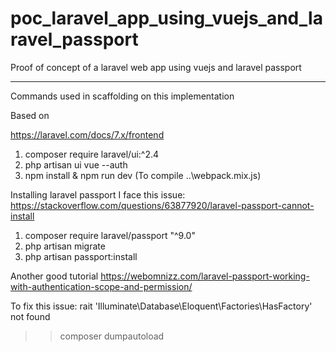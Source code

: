 # poc_laravel_app_using_vuejs_and_laravel_passport
Proof of concept of a laravel web app using vuejs and laravel passport

----------- 
Commands used in scaffolding  on this implementation

Based on 

https://laravel.com/docs/7.x/frontend

1. composer require laravel/ui:^2.4
2. php artisan ui vue --auth
3. npm install & npm run dev  (To compile ..\webpack.mix.js)

Installing laravel passport I face this issue:
https://stackoverflow.com/questions/63877920/laravel-passport-cannot-install
1. composer require laravel/passport "^9.0"
2. php artisan migrate
3. php artisan passport:install  

Another good tutorial
https://webomnizz.com/laravel-passport-working-with-authentication-scope-and-permission/


To fix this issue: rait 'Illuminate\Database\Eloquent\Factories\HasFactory' not found
>>  composer dumpautoload